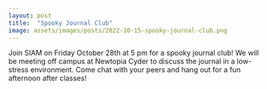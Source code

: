 ```yaml
---
layout: post
title:  "Spooky Journal Club"
image: assets/images/posts/2022-10-15-spooky-journal-club.png
---
```


Join SIAM on Friday October 28th at 5 pm for a spooky journal club! We will be meeting off campus at Newtopia Cyder to discuss the journal in a low-stress environment. Come chat with your peers and hang out for a fun afternoon after classes!